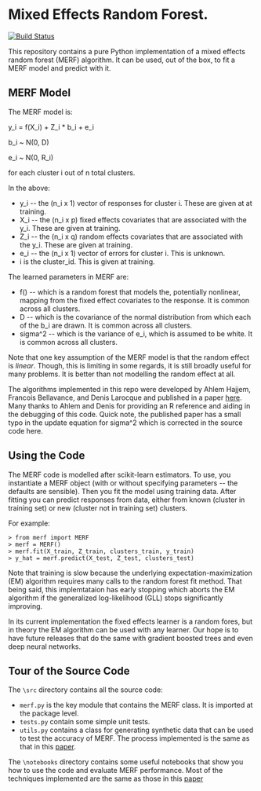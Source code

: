 # Mixed Effects Random Forest.

[![Build Status](https://semaphoreci.com/api/v1/manifoldai/merf/branches/master/badge.svg)](https://semaphoreci.com/manifoldai/merf)

This repository contains a pure Python implementation of a mixed effects random forest (MERF) algorithm. It can be used, out of the box, to fit a MERF model and predict with it.

## MERF Model

The MERF model is:

y_i = f(X_i) + Z_i * b_i + e_i

b_i ~ N(0, D)

e_i ~ N(0, R_i)

for each cluster i out of n total clusters.

In the above:

* y_i -- the (n_i x 1) vector of responses for cluster i. These are given at at training.
* X_i -- the (n_i x p) fixed effects covariates that are associated with the y_i. These are given at training.
* Z_i -- the (n_i x q) random effects covariates that are associated with the y_i. These are given at training.
* e_i -- the (n_i x 1) vector of errors for cluster i. This is unknown.
* i is the cluster_id. This is given at training.

The learned parameters in MERF are:
* f() -- which is a random forest that models the, potentially nonlinear, mapping from the fixed effect covariates to the response. It is common across all clusters.
* D -- which is the covariance of the normal distribution from which each of the b_i are drawn. It is common across all clusters.
* sigma^2 -- which is the variance of e_i, which is assumed to be white.  It is common across all clusters.

Note that one key assumption of the MERF model is that the random effect is *linear*.  Though, this is limiting in some regards, it is still broadly useful for many problems. It is better than not modelling the random effect at all.

The algorithms implemented in this repo were developed by Ahlem Hajjem, Francois Bellavance, and Denis Larocque and published in a paper [here](http://www.tandfonline.com/doi/abs/10.1080/00949655.2012.741599).  Many thanks to Ahlem and Denis for providing an R reference and aiding in the debugging of this code. Quick note, the published paper has a small typo in the update equation for sigma^2 which is corrected in the source code here.

## Using the Code

The MERF code is modelled after scikit-learn estimators.  To use, you instantiate a MERF object (with or without specifying parameters -- the defaults are sensible). Then you fit the model using training data. After fitting you can predict responses from data, either from known (cluster in training set) or new (cluster not in training set) clusters.

For example:

```
> from merf import MERF
> merf = MERF()
> merf.fit(X_train, Z_train, clusters_train, y_train)
> y_hat = merf.predict(X_test, Z_test, clusters_test)
```

Note that training is slow because the underlying expectation-maximization (EM) algorithm requires many calls to the random forest fit method. That being said, this implemtataion has early stopping which aborts the EM algorithm if the generalized log-likelihood (GLL) stops significantly improving.

In its current implementation the fixed effects learner is a random fores, but in theory the EM algorithm can be used with any learner. Our hope is to have future releases that do the same with gradient boosted trees and even deep neural networks.

## Tour of the Source Code

The `\src` directory contains all the source code:

* `merf.py` is the key module that contains the MERF class. It is imported at the package level.
* `tests.py` contain some simple unit tests.
* `utils.py` contains a class for generating synthetic data that can be used to test the accuracy of MERF.  The process implemented is the same as that in this [paper](http://www.tandfonline.com/doi/abs/10.1080/00949655.2012.741599).

The `\notebooks` directory contains some useful notebooks that show you how to use the code and evaluate MERF performance.  Most of the techniques implemented are the same as those in this [paper](http://www.tandfonline.com/doi/abs/10.1080/00949655.2012.741599)
